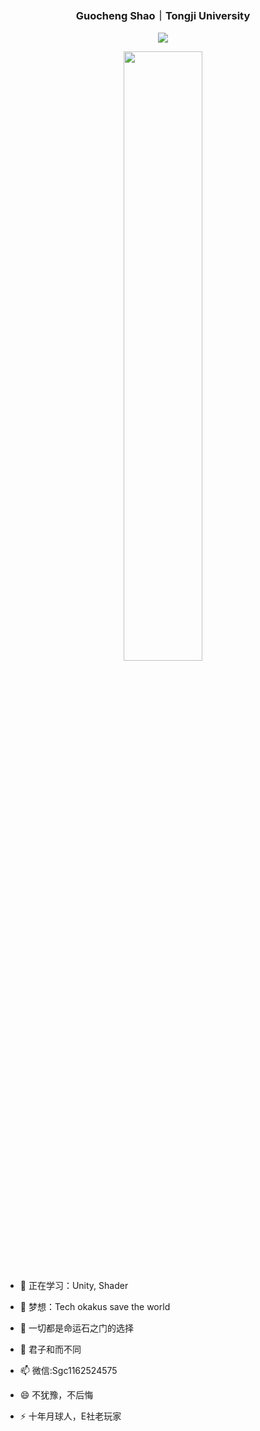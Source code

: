 <p align="center">
  <h3 align="center">Guocheng Shao｜Tongji University</h3>
  <!--
  <h5 align="center">不想当艺术家🎨的演讲者🎙不是好程序员💻</h5>
  <h5 align="center">A speaker🎙 who doesn't want to be an artist🎨 is not a good programmer💻</h5
  -->
</p>
<!--
<p align="center">
&nbsp;&nbsp;&nbsp; &nbsp;&nbsp;&nbsp;
<a href="https://mp.weixin.qq.com/s/FGwGCH6CgmjgbYKO72PSLw"><img src="img/jjyT-logo.png" align="bottom" width="100px"/></a>
&nbsp;&nbsp;&nbsp; &nbsp;&nbsp;&nbsp;
<a href="https://www.doublez.site"><img src="img/doublez-site.png" align="bottom" width="75px" /></a>
&nbsp;&nbsp;&nbsp; &nbsp;&nbsp;&nbsp;
<a href="https://www.skypixel.com/users/djiuser-veime0bt9szf"><img src="img/dji-logo.png" align="bottom" width="85px" /></a>
&nbsp;&nbsp;&nbsp; &nbsp;&nbsp;&nbsp;
<a href="https://www.zhihu.com/people/doubleZ0108/posts"><img src="img/zhihu-logo.png" align="bottom" height="45px" width="100px"/></a>
&nbsp;&nbsp;&nbsp; &nbsp;&nbsp;&nbsp;
<a href="https://www.linkedin.com/in/doubleZ0108"><img src="img/linkedin-logo.png" align="bottom" width="75px" /></a>
&nbsp;&nbsp;&nbsp; &nbsp;&nbsp;&nbsp;
<a href="http://www.doublez.site/blogs/Six-past-TwentyTwo"><img src="img/six-past-twentytwo-logo.png" align="bottom" width="100px"/></a>
</p>
-->



<p align = "center">
  <img src="https://github-readme-stats.vercel.app/api?username=DukeofCambridge&count_private=true&show_icons=true&hide_border=true&bg_color=25,050A27,4A54BC&title_color=ffffff&text_color=cccccc&icon_color=4A54BC&border_radius=5" />
</p>
  
<p align = "center">
  <img src="https://github-profile-trophy.vercel.app/?username=DukeofCambridge&column=5&row=1&no-bg=false&margin-w=10&no-frame=false" width="50%" />
</p>
<!--
- 🔭 I’m currently working on ...-->

- 🌱 正在学习：Unity, Shader

- 👯 梦想：Tech okakus save the world

- 🤔 一切都是命运石之门的选择

- 💬 君子和而不同

- 📫 微信:Sgc1162524575

- 😄 不犹豫，不后悔

- ⚡ 十年月球人，E社老玩家

